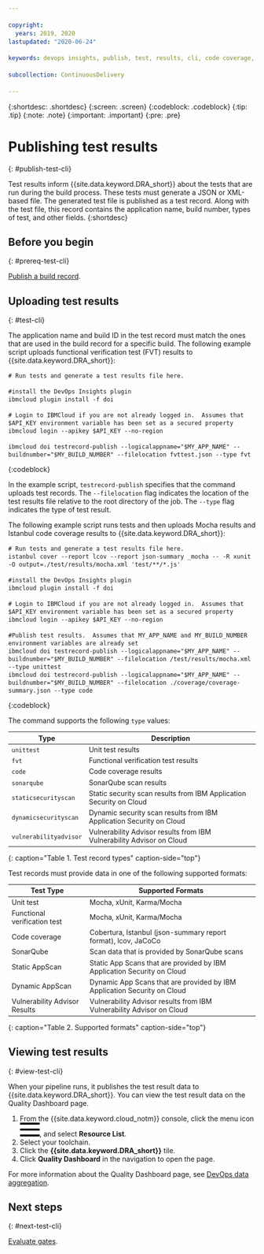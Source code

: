 ```yaml
---

copyright:
  years: 2019, 2020
lastupdated: "2020-06-24"

keywords: devops insights, publish, test, results, cli, code coverage, tests, verification, app, sonarqube, dashboard

subcollection: ContinuousDelivery

---
```


{:shortdesc: .shortdesc}
{:screen: .screen}
{:codeblock: .codeblock}
{:tip: .tip}
{:note: .note}
{:important: .important}
{:pre: .pre}

# Publishing test results
{: #publish-test-cli}

Test results inform {{site.data.keyword.DRA_short}} about the tests that are run during the build process. These tests must generate a JSON or XML-based file. The generated test file is published as a test record. Along with the test file, this record contains the application name, build number, types of test, and other fields.
{:shortdesc}


## Before you begin
{: #prereq-test-cli}

[Publish a build record](/docs/ContinuousDelivery?topic=ContinuousDelivery-publish-build-cli).


## Uploading test results
{: #test-cli}

The application name and build ID in the test record must match the ones that are used in the build record for a specific build. The following example script uploads functional verification test (FVT) results to {{site.data.keyword.DRA_short}}:

```
# Run tests and generate a test results file here.

#install the DevOps Insights plugin
ibmcloud plugin install -f doi

# Login to IBMCloud if you are not already logged in.  Assumes that $API_KEY environment variable has been set as a secured property
ibmcloud login --apikey $API_KEY --no-region

ibmcloud doi testrecord-publish --logicalappname="$MY_APP_NAME" --buildnumber="$MY_BUILD_NUMBER" --filelocation fvttest.json --type fvt
```
{:codeblock}

In the example script, `testrecord-publish` specifies that the command uploads test records. The `--filelocation` flag indicates the location of the test results file relative to the root directory of the job. The `--type` flag indicates the type of test result.

The following example script runs tests and then uploads Mocha results and Istanbul code coverage results to {{site.data.keyword.DRA_short}}:

```
# Run tests and generate a test results file here.
istanbul cover --report lcov --report json-summary _mocha -- -R xunit -O output=./test/results/mocha.xml 'test/**/*.js'

#install the DevOps Insights plugin
ibmcloud plugin install -f doi

# Login to IBMCloud if you are not already logged in.  Assumes that $API_KEY environment variable has been set as a secured property
ibmcloud login --apikey $API_KEY --no-region

#Publish test results.  Assumes that MY_APP_NAME and MY_BUILD_NUMBER environment variables are already set
ibmcloud doi testrecord-publish --logicalappname="$MY_APP_NAME" --buildnumber="$MY_BUILD_NUMBER" --filelocation /test/results/mocha.xml --type unittest
ibmcloud doi testrecord-publish --logicalappname="$MY_APP_NAME" --buildnumber="$MY_BUILD_NUMBER" --filelocation ./coverage/coverage-summary.json --type code
```
{:codeblock}

The command supports the following `type` values:

| Type                  | Description                                                          |
|-----------------------|----------------------------------------------------------------------|
| `unittest`            | Unit test results                                                    |
| `fvt`                 | Functional verification test results                                 |
| `code`                | Code coverage results                                                |
| `sonarqube`           | SonarQube scan results                                               |
| `staticsecurityscan`  | Static security scan results from IBM Application Security on Cloud  |
| `dynamicsecurityscan` | Dynamic security scan results from IBM Application Security on Cloud |
| `vulnerabilityadvisor`| Vulnerability Advisor results from IBM Vulnerability Advisor on Cloud|
{: caption="Table 1. Test record types" caption-side="top"}


Test records must provide data in one of the following supported formats:

| Test Type                    | Supported Formats                                                        |
|------------------------------|--------------------------------------------------------------------------|
| Unit test                    | Mocha, xUnit, Karma/Mocha                                                |
| Functional verification test | Mocha, xUnit, Karma/Mocha                                                |
| Code coverage                | Cobertura, Istanbul (json-summary report format), lcov, JaCoCo           |
| SonarQube                    | Scan data that is provided by SonarQube scans                            |
| Static AppScan              | Static App Scans that are provided by IBM Application Security on Cloud  |
| Dynamic AppScan             | Dynamic App Scans that are provided by IBM Application Security on Cloud |
| Vulnerability Advisor Results| Vulnerability Advisor results from IBM Vulnerability Advisor on Cloud    |
{: caption="Table 2. Supported formats" caption-side="top"}


## Viewing test results
{: #view-test-cli}

When your pipeline runs, it publishes the test result data to {{site.data.keyword.DRA_short}}. You can view the test result data on the Quality Dashboard page. 

1. From the {{site.data.keyword.cloud_notm}} console, click the menu icon ![hamburger icon](images/icon_hamburger.svg), and select **Resource List**.
2. Select your toolchain.
3. Click the **{{site.data.keyword.DRA_short}}** tile.
4. Click **Quality Dashboard** in the navigation to open the page.

For more information about the Quality Dashboard page, see [DevOps data aggregation](/docs/ContinuousDelivery?topic=ContinuousDelivery-devops-data-aggregation).

## Next steps
{: #next-test-cli}

[Evaluate gates](/docs/ContinuousDelivery?topic=ContinuousDelivery-evaluate-gates-cli).
